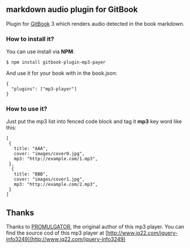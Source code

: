 ## markdown audio plugin for GitBook

Plugin for [GitBook](https://github.com/GitbookIO/gitbook) 3 which renders audio detected in the book markdown.

### How to install it?

You can use install via **NPM**:

```
$ npm install gitbook-plugin-mp3-payer
```

And use it for your book with in the book.json:

```
{
  "plugins": ["mp3-player"]
}
```

### How to use it?

Just put the mp3 list into fenced code block and tag it **mp3** key word like this:

 ```mp3
[
  {
    title: "AAA",
    cover: "images/cover0.jpg",
    mp3: "http://example.com/1.mp3",
  },
   {
    title: "BBB",
    cover: "images/cover1.jpg",
    mp3: "http://example.com/2.mp3",
  }
]
 ```

 ## Thanks
 Thanks to [PROMULGATOR](http://www.jq22.com/mem88422), the original author of this mp3 player.
 You can find the source cod of this mp3 player at [http://www.jq22.com/jquery-info3249](http://www.jq22.com/jquery-info3249)